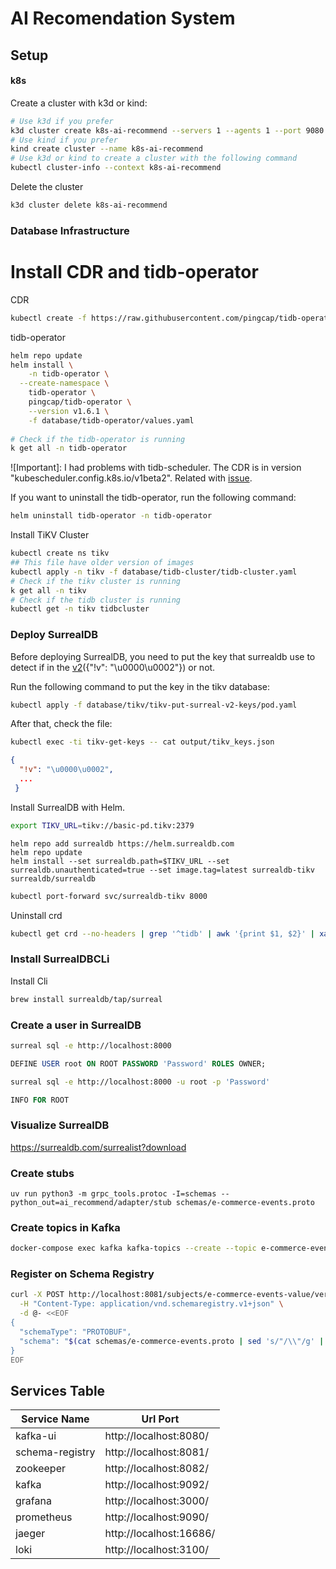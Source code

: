 # AI Recomendation System

## Setup

#### k8s

Create a cluster with k3d or kind:

```sh
# Use k3d if you prefer
k3d cluster create k8s-ai-recommend --servers 1 --agents 1 --port 9080:80@loadbalancer --port 9443:443@loadbalancer --api-port 6443 --k3s-arg "--disable=traefik@server:0"
# Use kind if you prefer
kind create cluster --name k8s-ai-recommend
# Use k3d or kind to create a cluster with the following command
kubectl cluster-info --context k8s-ai-recommend
```

Delete the cluster
```sh
k3d cluster delete k8s-ai-recommend
```

### Database Infrastructure

# Install CDR and tidb-operator

CDR
```sh
kubectl create -f https://raw.githubusercontent.com/pingcap/tidb-operator/v1.6.1/manifests/crd.yaml
```

tidb-operator
```sh
helm repo update
helm install \
	-n tidb-operator \
  --create-namespace \
	tidb-operator \
	pingcap/tidb-operator \
	--version v1.6.1 \
	-f database/tidb-operator/values.yaml
	
# Check if the tidb-operator is running
k get all -n tidb-operator	
```

![Important]: I had problems with tidb-scheduler. The CDR is in version "kubescheduler.config.k8s.io/v1beta2". Related with [issue](https://github.com/pingcap/tidb-operator/issues/5462).

If you want to uninstall the tidb-operator, run the following command:
```sh
helm uninstall tidb-operator -n tidb-operator
```

Install TiKV Cluster
```sh
kubectl create ns tikv
## This file have older version of images
kubectl apply -n tikv -f database/tidb-cluster/tidb-cluster.yaml
# Check if the tikv cluster is running
k get all -n tikv
# Check if the tidb cluster is running
kubectl get -n tikv tidbcluster
```

### Deploy SurrealDB

Before deploying SurrealDB, you need to put the key that surrealdb use to detect if in the [v2](https://github.com/surrealdb/surrealdb/blob/main/crates/core/src/kvs/ds.rs#L540)({"!v": "\u0000\u0002"}) or not.

Run the following command to put the key in the tikv database:

```sh
kubectl apply -f database/tikv/tikv-put-surreal-v2-keys/pod.yaml
```

After that, check the file:

```sh
kubectl exec -ti tikv-get-keys -- cat output/tikv_keys.json
```

```json
{
  "!v": "\u0000\u0002",
  ...
 }
```

Install SurrealDB with Helm.

```sh 
export TIKV_URL=tikv://basic-pd.tikv:2379
```

```shell
helm repo add surrealdb https://helm.surrealdb.com
helm repo update
helm install --set surrealdb.path=$TIKV_URL --set surrealdb.unauthenticated=true --set image.tag=latest surrealdb-tikv surrealdb/surrealdb
```

```sh
kubectl port-forward svc/surrealdb-tikv 8000
```

Uninstall crd

```sh
kubectl get crd --no-headers | grep '^tidb' | awk '{print $1, $2}' | xargs -n2 kubectl delete
```

### Install SurrealDBCLi

Install Cli
```sh
brew install surrealdb/tap/surreal
```

### Create a user in SurrealDB
```sh
surreal sql -e http://localhost:8000
```
```sql
DEFINE USER root ON ROOT PASSWORD 'Password' ROLES OWNER;
```
```sh
surreal sql -e http://localhost:8000 -u root -p 'Password' 
```

```sql
INFO FOR ROOT
```

### Visualize SurrealDB

https://surrealdb.com/surrealist?download



### Create stubs
```shell
uv run python3 -m grpc_tools.protoc -I=schemas --python_out=ai_recommend/adapter/stub schemas/e-commerce-events.proto
```

### Create topics in Kafka
```sh
docker-compose exec kafka kafka-topics --create --topic e-commerce-events --bootstrap-server kafka:9092 --partitions 3 --replication-factor 1
```

### Register on Schema Registry
```sh
curl -X POST http://localhost:8081/subjects/e-commerce-events-value/versions \
  -H "Content-Type: application/vnd.schemaregistry.v1+json" \
  -d @- <<EOF
{
  "schemaType": "PROTOBUF",
  "schema": "$(cat schemas/e-commerce-events.proto | sed 's/"/\\"/g' | tr -d '\n')"
}
EOF
```

## Services Table

| Service Name    |  Url Port               |
|-----------------|-------------------------|
| kafka-ui        |  http://localhost:8080/ |
| schema-registry |  http://localhost:8081/ |
| zookeeper       |  http://localhost:8082/ |
| kafka           |  http://localhost:9092/ |
| grafana         |  http://localhost:3000/ |
| prometheus      |  http://localhost:9090/ |
| jaeger          |  http://localhost:16686/ |
| loki            |  http://localhost:3100/ |

